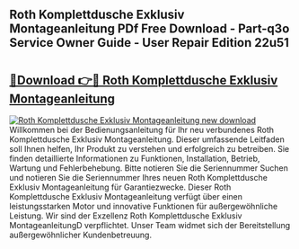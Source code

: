## Roth Komplettdusche Exklusiv Montageanleitung PDf Free Download - Part-q3o Service Owner Guide - User Repair Edition 22u51

# <h2><a href="http://df7xqg.blite.top/?on=Roth+Komplettdusche+Exklusiv+Montageanleitung">🔗Download 👉🔴 Roth Komplettdusche Exklusiv Montageanleitung</a></h2>

[![Roth Komplettdusche Exklusiv Montageanleitung new download](https://i.imgur.com/lujVjoI.png)](http://df7xqg.blite.top/?on=Roth+Komplettdusche+Exklusiv+Montageanleitung)
Willkommen bei der Bedienungsanleitung für Ihr neu verbundenes Roth Komplettdusche Exklusiv Montageanleitung. Dieser umfassende Leitfaden soll Ihnen helfen, Ihr Produkt zu verstehen und erfolgreich zu betreiben. Sie finden detaillierte Informationen zu Funktionen, Installation, Betrieb, Wartung und Fehlerbehebung. Bitte notieren Sie die Seriennummer Suchen und notieren Sie die Seriennummer Ihres neuen Roth Komplettdusche Exklusiv Montageanleitung für Garantiezwecke. Dieser Roth Komplettdusche Exklusiv Montageanleitung verfügt über einen leistungsstarken Motor und innovative Funktionen für außergewöhnliche Leistung. Wir sind der Exzellenz Roth Komplettdusche Exklusiv MontageanleitungD verpflichtet. Unser Team widmet sich der Bereitstellung außergewöhnlicher Kundenbetreuung.
